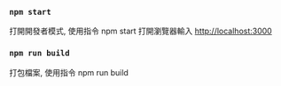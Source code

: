 ### `npm start`

打開開發者模式, 使用指令 npm start
打開瀏覽器輸入 [http://localhost:3000](http://localhost:3000)

### `npm run build`

打包檔案, 使用指令 npm run build